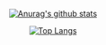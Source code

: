 <div align=center>
	 
[![Anurag's github stats](https://github-readme-stats.vercel.app/api?username=dlrtn)](https://github.com/dlrtn/github-readme-stats)

 </div>
 <div align=center>

[![Top Langs](https://github-readme-stats.vercel.app/api/top-langs/?useranme=dlrtn&layout=compact)](https://github.com/dlrtn/github-readme-stats)
	
 </div>
